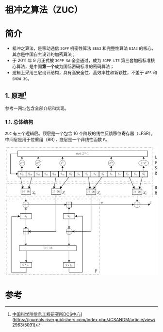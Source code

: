 # 祖冲之算法（ZUC）



# 简介

- 祖冲之算法，是移动通信 `3GPP` 机密性算法 `EEA3` 和完整性算法 `EIA3` 的核心，其亦是中国自主设计的加密算法；
- 于 2011 年 9 月正式被 `3GPP SA` 全会通过，成为 `3GPP LTE` 第三套加密标准核心算法，是中国**第一个**成为国际密码标准的密码算法；
- 逻辑上采用三层设计结构，具有高安全性、高效率性和新颖性，不差于 `AES` 和 `SNOW 3G`。



## 1. 原理[^1]

参考一网址包含全部介绍和实现。

### 1.1. 总体结构

`ZUC` 有三个逻辑层。顶层是一个包含 16 个阶段的线性反馈移位寄存器（LFSR），中间层是用于位重组（BR），底层是一个非线性函数 `F`。

![](assets/zuc_general_structure.png)





# 参考

[^1]: [中国科学院信息工程研究所DCS中心](http://dacas.iie.cas.cn/zucsf/sfjsxwd/)](https://journals.riverpublishers.com/index.php/JCSANDM/article/view/2963/5091)
